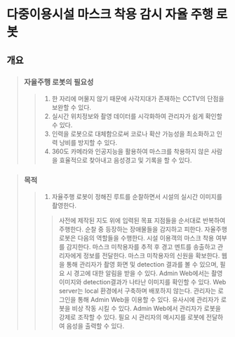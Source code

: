 # 다중이용시설 마스크 착용 감시 자율 주행 로봇


## 개요
> ### 자율주행 로봇의 필요성
>> 1. 한 자리에 머물지 않기 때문에 사각지대가 존재하는 CCTV의 단점을 보완할 수 있다.
>> 2. 실시간 위치정보와 촬영 데이터를 시각화하여 관리자가 쉽게 확인할 수 있다.
>> 3. 인력을 로봇으로 대체함으로써 코로나 확산 가능성을 최소화하고 인력 낭비를 방지할 수 있다.
>> 4. 360도 카메라와 인공지능을 활용하여 마스크를 착용하지 않은 사람을 효율적으로 찾아내고 음성경고 및 기록을 할 수 있다.

> ### 목적
>> 1. 자율주행 로봇이 정해진 루트를 순찰하면서 시설의 실시간 이미지를 촬영한다.
>>> 사전에 제작된 지도 위에 입력된 목표 지점들을 순서대로 반복하여 주행한다.
순찰 중 등장하는 장애물들을 감지하고 피한다.
자율주행 로봇은 다음의 역할들을 수행한다.
시설 이용객의 마스크 착용 여부를 감지한다.
마스크 미착용자를 추적 후 경고 멘트를 송출하고 관리자에게 정보를 전달한다.
마스크 미착용자의 신원을 확보한다.
웹을 통해 관리자가 촬영 화면 및 detection 결과를 볼 수 있으며, 필요 시 경고에 대한 알림을 받을 수 있다.
Admin Web에서는 촬영 이미지와 detection결과가 나타난 이미지를 확인할 수 있다.
Web server는 local 환경에서 구축하며 배포하지 않는다.
관리자는 로그인을 통해 Admin Web을 이용할 수 있다.
유사시에 관리자가 로봇을 비상 작동 시킬 수 있다.
Admin Web에서 관리자가 로봇을 강제로 조작할 수 있다.
필요 시 관리자의 메시지를 로봇에 전달하여 음성을 출력할 수 있다.





